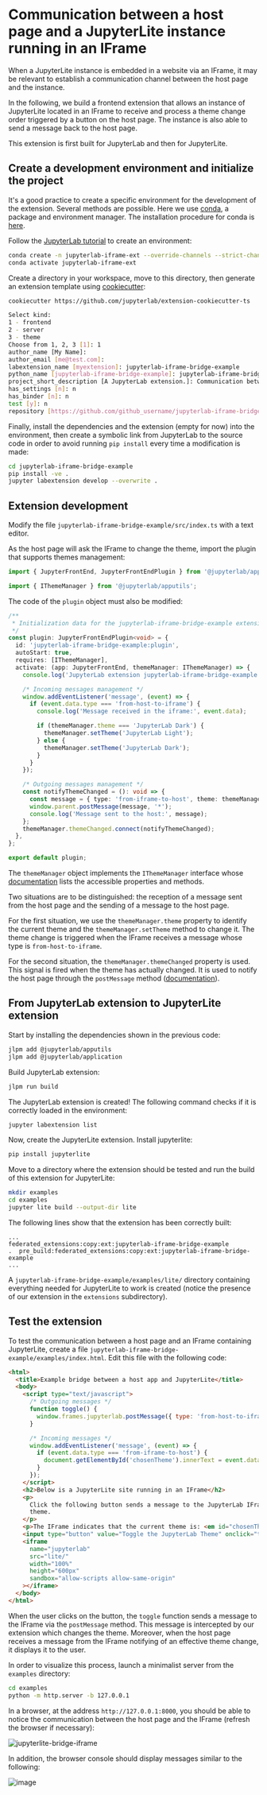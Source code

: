 # Communication between a host page and a JupyterLite instance running in an IFrame

When a JupyterLite instance is embedded in a website via an IFrame, it may be relevant
to establish a communication channel between the host page and the instance.

In the following, we build a frontend extension that allows an instance of JupyterLite
located in an IFrame to receive and process a theme change order triggered by a button
on the host page. The instance is also able to send a message back to the host page.

This extension is first built for JupyterLab and then for JupyterLite.

## Create a development environment and initialize the project

It's a good practice to create a specific environment for the development of the
extension. Several methods are possible. Here we use
[conda](https://conda.io/projects/conda/en/latest/index.html), a package and environment
manager. The installation procedure for conda is
[here](https://conda.io/projects/conda/en/latest/user-guide/install/index.html).

Follow the
[JupyterLab tutorial](https://jupyterlab.readthedocs.io/en/latest/extension/extension_tutorial.html#install-nodejs-jupyterlab-etc-in-a-conda-environment)
to create an environment:

```bash
conda create -n jupyterlab-iframe-ext --override-channels --strict-channel-priority -c conda-forge -c nodefaults jupyterlab=3 cookiecutter nodejs
conda activate jupyterlab-iframe-ext
```

Create a directory in your workspace, move to this directory, then generate an extension
template using [cookiecutter](https://github.com/cookiecutter/cookiecutter):

```bash
cookiecutter https://github.com/jupyterlab/extension-cookiecutter-ts
```

```bash
Select kind:
1 - frontend
2 - server
3 - theme
Choose from 1, 2, 3 [1]: 1
author_name [My Name]:
author_email [me@test.com]:
labextension_name [myextension]: jupyterlab-iframe-bridge-example
python_name [jupyterlab-iframe-bridge-example]: jupyterlab-iframe-bridge-example
project_short_description [A JupyterLab extension.]: Communication between a host page and an instance of JupyterLab located in an IFrame
has_settings [n]: n
has_binder [n]: n
test [y]: n
repository [https://github.com/github_username/jupyterlab-iframe-bridge-example]:
```

Finally, install the dependencies and the extension (empty for now) into the
environment, then create a symbolic link from JupyterLab to the source code in order to
avoid running `pip install` every time a modification is made:

```bash
cd jupyterlab-iframe-bridge-example
pip install -ve .
jupyter labextension develop --overwrite .
```

## Extension development

Modify the file `jupyterlab-iframe-bridge-example/src/index.ts` with a text editor.

As the host page will ask the IFrame to change the theme, import the plugin that
supports themes management:

```typescript
import { JupyterFrontEnd, JupyterFrontEndPlugin } from '@jupyterlab/application';

import { IThemeManager } from '@jupyterlab/apputils';
```

The code of the `plugin` object must also be modified:

```typescript
/**
 * Initialization data for the jupyterlab-iframe-bridge-example extension.
 */
const plugin: JupyterFrontEndPlugin<void> = {
  id: 'jupyterlab-iframe-bridge-example:plugin',
  autoStart: true,
  requires: [IThemeManager],
  activate: (app: JupyterFrontEnd, themeManager: IThemeManager) => {
    console.log('JupyterLab extension jupyterlab-iframe-bridge-example is activated!');

    /* Incoming messages management */
    window.addEventListener('message', (event) => {
      if (event.data.type === 'from-host-to-iframe') {
        console.log('Message received in the iframe:', event.data);

        if (themeManager.theme === 'JupyterLab Dark') {
          themeManager.setTheme('JupyterLab Light');
        } else {
          themeManager.setTheme('JupyterLab Dark');
        }
      }
    });

    /* Outgoing messages management */
    const notifyThemeChanged = (): void => {
      const message = { type: 'from-iframe-to-host', theme: themeManager.theme };
      window.parent.postMessage(message, '*');
      console.log('Message sent to the host:', message);
    };
    themeManager.themeChanged.connect(notifyThemeChanged);
  },
};

export default plugin;
```

The `themeManager` object implements the `IThemeManager` interface whose
[documentation](https://jupyterlab.readthedocs.io/en/latest/api/interfaces/apputils.IThemeManager-1.html)
lists the accessible properties and methods.

Two situations are to be distinguished: the reception of a message sent from the host
page and the sending of a message to the host page.

For the first situation, we use the `themeManager.theme` property to identify the
current theme and the `themeManager.setTheme` method to change it. The theme change is
triggered when the IFrame receives a message whose type is `from-host-to-iframe`.

For the second situation, the `themeManager.themeChanged` property is used. This signal
is fired when the theme has actually changed. It is used to notify the host page through
the `postMessage` method
([documentation](https://developer.mozilla.org/en-US/docs/Web/API/Window/postMessage)).

## From JupyterLab extension to JupyterLite extension

Start by installing the dependencies shown in the previous code:

```bash
jlpm add @jupyterlab/apputils
jlpm add @jupyterlab/application
```

Build JupyterLab extension:

```bash
jlpm run build
```

The JupyterLab extension is created! The following command checks if it is correctly
loaded in the environment:

```bash
jupyter labextension list
```

Now, create the JupyterLite extension. Install jupyterlite:

```bash
pip install jupyterlite
```

Move to a directory where the extension should be tested and run the build of this
extension for JupyterLite:

```bash
mkdir examples
cd examples
jupyter lite build --output-dir lite
```

The following lines show that the extension has been correctly built:

```
...
federated_extensions:copy:ext:jupyterlab-iframe-bridge-example
.  pre_build:federated_extensions:copy:ext:jupyterlab-iframe-bridge-example
...
```

A `jupyterlab-iframe-bridge-example/examples/lite/` directory containing everything
needed for JupyterLite to work is created (notice the presence of our extension in the
`extensions` subdirectory).

## Test the extension

To test the communication between a host page and an IFrame containing JupyterLite,
create a file `jupyterlab-iframe-bridge-example/examples/index.html`. Edit this file
with the following code:

```html
<html>
  <title>Example bridge between a host app and JupyterLite</title>
  <body>
    <script type="text/javascript">
      /* Outgoing messages */
      function toggle() {
        window.frames.jupyterlab.postMessage({ type: 'from-host-to-iframe' });
      }

      /* Incoming messages */
      window.addEventListener('message', (event) => {
        if (event.data.type === 'from-iframe-to-host') {
          document.getElementById('chosenTheme').innerText = event.data.theme;
        }
      });
    </script>
    <h2>Below is a JupyterLite site running in an IFrame</h2>
    <p>
      Click the following button sends a message to the JupyterLab IFrame to toggle the
      theme.
    </p>
    <p>The IFrame indicates that the current theme is: <em id="chosenTheme"></em></p>
    <input type="button" value="Toggle the JupyterLab Theme" onclick="toggle()" />
    <iframe
      name="jupyterlab"
      src="lite/"
      width="100%"
      height="600px"
      sandbox="allow-scripts allow-same-origin"
    ></iframe>
  </body>
</html>
```

When the user clicks on the button, the `toggle` function sends a message to the IFrame
via the `postMessage` method. This message is intercepted by our extension which changes
the theme. Moreover, when the host page receives a message from the IFrame notifying of
an effective theme change, it displays it to the user.

In order to visualize this process, launch a minimalist server from the `examples`
directory:

```bash
cd examples
python -m http.server -b 127.0.0.1
```

In a browser, at the address `http://127.0.0.1:8000`, you should be able to notice the
communication between the host page and the IFrame (refresh the browser if necessary):

![jupyterlite-bridge-iframe](https://user-images.githubusercontent.com/44410933/218969739-2f78788d-00a3-4715-b20e-59c48bb2f2bd.gif)

In addition, the browser console should display messages similar to the following:

![image](https://user-images.githubusercontent.com/44410933/218319071-0095cbe5-ca53-45e5-9bae-a9beeb6197e2.png)
